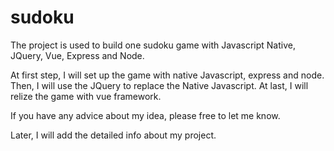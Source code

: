 # sudoku
The project is used to build one sudoku game with Javascript Native, JQuery, Vue, Express and Node.

At first step, I will set up the game with native Javascript, express and node.
Then, I will use the JQuery to replace the Native Javascript.
At last, I will relize the game with vue framework.

If you have any advice about my idea, please free to let me know.

Later, I will add the detailed info about my project.
